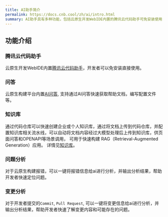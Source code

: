 ```yaml
---
title: AI助手简介
permalink: https://docs.cnb.cool/zh/ai/intro.html
summary: AI助手具有多种功能，包括云原生开发WebIDE内置的腾讯云代码助手可免安装使用，云原生构建平台内置AI问答可助力获取文档等，还能通过代码仓库构建知识库，且对云原生构建报错和开发者提交的变更可进行一键分析辅助。
---
```

## 功能介绍

### 腾讯云代码助手

云原生开发WebIDE内置[腾讯云代码助手](https://copilot.tencent.com/)，开发者可以免安装直接使用。

### 问答

云原生构建平台内置[AI问答](//cnb.cool/chat), 支持通过AI问答快速获取帮助文档，编写配置文件等。

### 知识库

通过代码仓库可以快速创建企业或个人知识库，通过将文档上传到代码仓库，并配置知识库相关流水线，可以自动将文档内容经过大模型处理后上传到知识库，供页面问答和OPENAPI等场景调用， 可用于快速构建 RAG（Retrieval-Augmented Generation）应用。 详情见[知识库](./knowledge-base.md)。

### 问题分析

对于云原生构建报错，可以一键将报错信息给ai进行分析，并输出分析结果，帮助开发者快速定位问题。

### 变更分析

对于开发者提交的`Commit`, `Pull Request`, 可以一键将变更信息给ai进行分析，并输出分析结果，帮助开发者快速了解变更内容和可能存在的问题。
